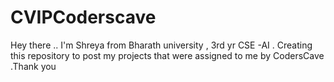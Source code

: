 # CVIPCoderscave
Hey there .. I'm Shreya from Bharath university , 3rd yr CSE -AI . Creating this repository to post my projects that were  assigned to me by CodersCave .Thank you
